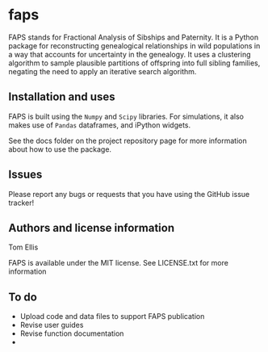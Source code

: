 # faps

FAPS stands for Fractional Analysis of Sibships and Paternity. It is a Python package for reconstructing genealogical relationships in wild populations in a way that accounts for uncertainty in the genealogy. It uses a clustering algorithm to sample plausible partitions of offspring into full sibling families, negating the need to apply an iterative search algorithm.

## Installation and uses

FAPS is built using the `Numpy` and `Scipy` libraries. For simulations, it also makes use of `Pandas` dataframes, and iPython widgets.

See the docs folder on the project repository page for more information about how to use the package.

## Issues

Please report any bugs or requests that you have using the GitHub issue tracker!

## Authors and license information

Tom Ellis

FAPS is available under the MIT license. See LICENSE.txt for more information


## To do

- Upload code and data files to support FAPS publication
- Revise user guides
- Revise function documentation
- 

